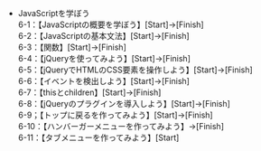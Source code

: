 - JavaScriptを学ぼう  
	6-1：【JavaScriptの概要を学ぼう】[Start]→[Finish]  
	6-2：【JavaScriptの基本文法】[Start]→[Finish]  
	6-3：【関数】[Start]→[Finish]  
	6-4：【jQueryを使ってみよう】[Start]→[Finish]  
	6-5：【jQueryでHTMLのCSS要素を操作しよう】[Start]→[Finish]  
	6-6：【イベントを検出しよう】[Start]→[Finish]  
	6-7：【thisとchildren】[Start]→[Finish]  
	6-8：【jQueryのプラグインを導入しよう】[Start]→[Finish]  
	6-9；【トップに戻るを作ってみよう】[Start]→[Finish]  
	6-10：【ハンバーガーメニューを作ってみよう】→[Finish]  
	6-11：【タブメニューを作ってみよう】[Start]  
